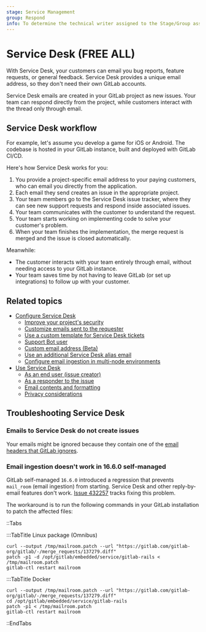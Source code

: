 ```yaml
---
stage: Service Management
group: Respond
info: To determine the technical writer assigned to the Stage/Group associated with this page, see https://about.gitlab.com/handbook/product/ux/technical-writing/#assignments
---
```


# Service Desk **(FREE ALL)**

With Service Desk, your customers
can email you bug reports, feature requests, or general feedback.
Service Desk provides a unique email address, so they don't need their own GitLab accounts.

Service Desk emails are created in your GitLab project as new issues.
Your team can respond directly from the project, while customers interact with the thread only
through email.

## Service Desk workflow

For example, let's assume you develop a game for iOS or Android.
The codebase is hosted in your GitLab instance, built and deployed
with GitLab CI/CD.

Here's how Service Desk works for you:

1. You provide a project-specific email address to your paying customers, who can email you directly
   from the application.
1. Each email they send creates an issue in the appropriate project.
1. Your team members go to the Service Desk issue tracker, where they can see new support
   requests and respond inside associated issues.
1. Your team communicates with the customer to understand the request.
1. Your team starts working on implementing code to solve your customer's problem.
1. When your team finishes the implementation, the merge request is merged and the issue
   is closed automatically.

Meanwhile:

- The customer interacts with your team entirely through email, without needing access to your
  GitLab instance.
- Your team saves time by not having to leave GitLab (or set up integrations) to follow up with
  your customer.

## Related topics

- [Configure Service Desk](configure.md)
  - [Improve your project's security](configure.md#improve-your-projects-security)
  - [Customize emails sent to the requester](configure.md#customize-emails-sent-to-the-requester)
  - [Use a custom template for Service Desk tickets](configure.md#use-a-custom-template-for-service-desk-tickets)
  - [Support Bot user](configure.md#support-bot-user)
  - [Custom email address (Beta)](configure.md#custom-email-address)
  - [Use an additional Service Desk alias email](configure.md#use-an-additional-service-desk-alias-email)
  - [Configure email ingestion in multi-node environments](configure.md#configure-email-ingestion-in-multi-node-environments)
- [Use Service Desk](using_service_desk.md#use-service-desk)
  - [As an end user (issue creator)](using_service_desk.md#as-an-end-user-issue-creator)
  - [As a responder to the issue](using_service_desk.md#as-a-responder-to-the-issue)
  - [Email contents and formatting](using_service_desk.md#email-contents-and-formatting)
  - [Privacy considerations](using_service_desk.md#privacy-considerations)

## Troubleshooting Service Desk

### Emails to Service Desk do not create issues

Your emails might be ignored because they contain one of the
[email headers that GitLab ignores](../../../administration/incoming_email.md#rejected-headers).

### Email ingestion doesn't work in 16.6.0 self-managed

GitLab self-managed `16.6.0` introduced a regression that prevents `mail_room` (email ingestion) from starting.
Service Desk and other reply-by-email features don't work.
[Issue 432257](https://gitlab.com/gitlab-org/gitlab/-/issues/432257) tracks fixing this problem.

The workaround is to run the following commands in your GitLab installation
to patch the affected files:

::Tabs

:::TabTitle Linux package (Omnibus)

```shell
curl --output /tmp/mailroom.patch --url "https://gitlab.com/gitlab-org/gitlab/-/merge_requests/137279.diff"
patch -p1 -d /opt/gitlab/embedded/service/gitlab-rails < /tmp/mailroom.patch
gitlab-ctl restart mailroom
```

:::TabTitle Docker

```shell
curl --output /tmp/mailroom.patch --url "https://gitlab.com/gitlab-org/gitlab/-/merge_requests/137279.diff"
cd /opt/gitlab/embedded/service/gitlab-rails
patch -p1 < /tmp/mailroom.patch
gitlab-ctl restart mailroom
```

::EndTabs
